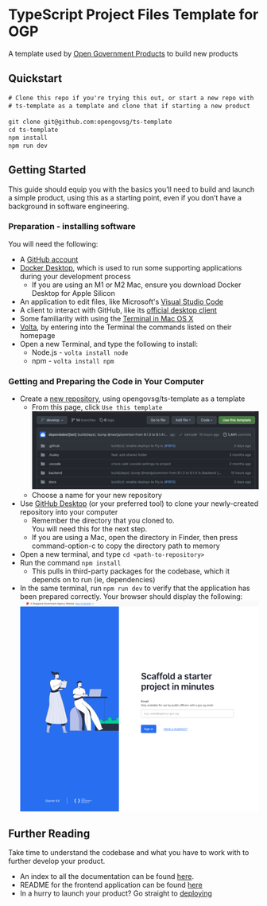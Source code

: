 # TypeScript Project Files Template for OGP

A template used by [Open Government Products](https://open.gov.sg)
to build new products

## Quickstart

```
# Clone this repo if you're trying this out, or start a new repo with
# ts-template as a template and clone that if starting a new product

git clone git@github.com:opengovsg/ts-template
cd ts-template
npm install
npm run dev
```

## Getting Started

This guide should equip you with the basics you’ll need to build and
launch a simple product, using this as a starting point, even if you
don’t have a background in software engineering.

### Preparation - installing software

You will need the following:

- A [GitHub account](https://github.com/signup)
- [Docker Desktop](https://www.docker.com/), which is used to run some
  supporting applications during your development process
  - If you are using an M1 or M2 Mac, ensure you download
    Docker Desktop for Apple Silicon
- An application to edit files, like Microsoft's [Visual Studio Code](https://code.visualstudio.com/)
- A client to interact with GitHub, like its [official desktop client](https://desktop.github.com/)
- Some familiarity with using the [Terminal in Mac OS X](https://www.youtube.com/watch?v=aKRYQsKR46I)
- [Volta](https://volta.sh/), by entering into the Terminal the
  commands listed on their homepage
- Open a new Terminal, and type the following to install:
  - Node.js - `volta install node`
  - npm - `volta install npm`

### Getting and Preparing the Code in Your Computer

- Create a [new repository](https://github.com/new), using
  opengovsg/ts-template as a template
  - From this page, click `Use this template`
    ![Use this template](docs/images/use-this-template.png)
  - Choose a name for your new repository
- Use [GitHub Desktop](https://docs.github.com/en/desktop/contributing-and-collaborating-using-github-desktop/adding-and-cloning-repositories/cloning-and-forking-repositories-from-github-desktop)
  (or your preferred tool) to clone your newly-created repository into
  your computer
  - Remember the directory that you cloned to.  
    You will need this for the next step.
  - If you are using a Mac, open the directory in Finder,
    then press command-option-c to copy the directory path to memory
- Open a new terminal, and type `cd <path-to-repository>`
- Run the command `npm install`
  - This pulls in third-party packages for the codebase, which it
    depends on to run (ie, dependencies)
- In the same terminal, run `npm run dev` to verify that the application
  has been prepared correctly. Your browser should display the following:  
  ![First Run](docs/images/first-run.png)

## Further Reading

Take time to understand the codebase and what you have to work with
to further develop your product.

- An index to all the documentation can be found [here](./docs/).
- README for the frontend application can be found [here](./frontend/)
- In a hurry to launch your product? Go straight to [deploying](./docs/deploying/)
